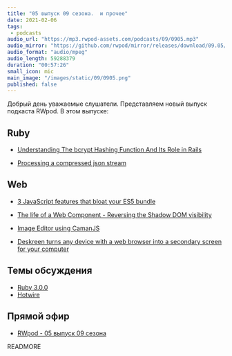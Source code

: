 ```yaml
---
title: "05 выпуск 09 сезона.  и прочее"
date: 2021-02-06
tags:
 - podcasts
audio_url: "https://mp3.rwpod-assets.com/podcasts/09/0905.mp3"
audio_mirror: "https://github.com/rwpod/mirror/releases/download/09.05/0905.mp3"
audio_format: "audio/mpeg"
audio_length: 59288379
duration: "00:57:26"
small_icon: mic
main_image: "/images/static/09/0905.png"
published: false
---
```


Добрый день уважаемые слушатели. Представляем новый выпуск подкаста RWpod. В этом выпуске:

## Ruby

 - [Understanding The bcrypt Hashing Function And Its Role in Rails](https://emmanuelhayford.com/understanding-the-bcrypt-hashing-function-and-its-role-in-rails/)


 - [Processing a compressed json stream](https://dojo4.com/blog/processing-a-compressed-json-feed)

## Web

 - [3 JavaScript features that bloat your ES5 bundle](https://dev.to/alekseiberezkin/3-javascript-features-that-bloat-your-es5-bundle-3aoa)
 - [The life of a Web Component - Reversing the Shadow DOM visibility](https://hugodaniel.com/posts/the-life-of-a-web-component-reverse-shadow-dom/)


 - [Image Editor using CamanJS](https://piyushsinha.tech/image-editor-using-camanjs)
 - [Deskreen turns any device with a web browser into a secondary screen for your computer](https://github.com/pavlobu/deskreen)

## Темы обсуждения

 - [Ruby 3.0.0](https://www.ruby-lang.org/en/news/2020/12/25/ruby-3-0-0-released/)
 - [Hotwire](https://hotwire.dev/)

## Прямой эфир

 - [RWpod - 05 выпуск 09 сезона](https://www.youtube.com/watch?v=2GiJdmjXfpk)

READMORE
